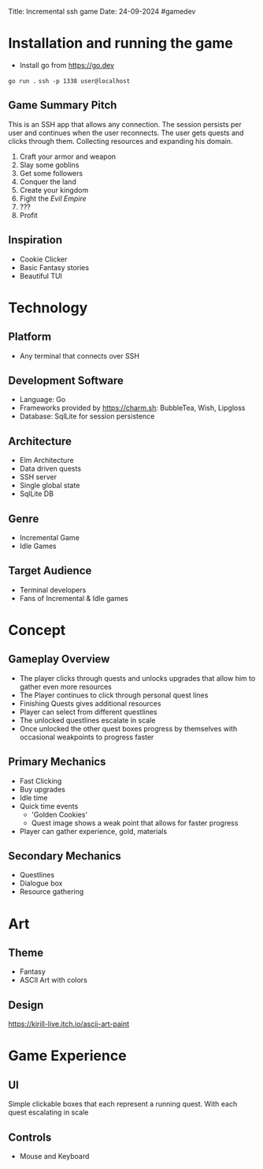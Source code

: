 Title: Incremental ssh game
Date: 24-09-2024
#gamedev 
# Installation and running the game
- Install go from https://go.dev

`go run .`
`ssh -p 1338 user@localhost`

## Game Summary Pitch
This is an SSH app that allows any connection.
The session persists per user and continues when the user reconnects.
The user gets quests and clicks through them. Collecting resources and expanding his domain. 
1. Craft your armor and weapon
2. Slay some goblins
3. Get some followers
4. Conquer the land
5. Create your kingdom
6. Fight the *Evil Empire*
7. ???
8. Profit


## Inspiration
- Cookie Clicker
- Basic Fantasy stories
- Beautiful TUI 

# Technology
## Platform
- Any terminal that connects over SSH

## Development Software
- Language: Go
- Frameworks provided by https://charm.sh: BubbleTea, Wish, Lipgloss
- Database: SqlLite for session persistence

## Architecture
- Elm Architecture
- Data driven quests
- SSH server
- Single global state
- SqlLite DB

## Genre
- Incremental Game
- Idle Games

## Target Audience
- Terminal developers
- Fans of Incremental & Idle games

# Concept
## Gameplay Overview
- The player clicks through quests and unlocks upgrades that allow him to gather even more resources
- The Player continues to click through personal quest lines
- Finishing Quests gives additional resources
- Player can select from different questlines
- The unlocked questlines escalate in scale
- Once unlocked the other quest boxes progress by themselves with occasional weakpoints to progress faster

## Primary Mechanics
- Fast Clicking 
- Buy upgrades
- Idle time
- Quick time events
    - 'Golden Cookies'
    - Quest image shows a weak point that allows for faster progress
- Player can gather experience, gold, materials


## Secondary Mechanics
- Questlines
- Dialogue box
- Resource gathering

# Art
## Theme
- Fantasy
- ASCII Art with colors
## Design
https://kirill-live.itch.io/ascii-art-paint

# Game Experience
## UI
Simple clickable boxes that each represent a running quest. With each quest escalating in scale


## Controls
- Mouse and Keyboard
